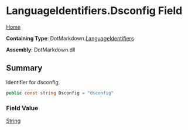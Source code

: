# LanguageIdentifiers\.Dsconfig Field

[Home](../../../README.md)

**Containing Type**: DotMarkdown\.[LanguageIdentifiers](../README.md)

**Assembly**: DotMarkdown\.dll

## Summary

Identifier for dsconfig\.

```csharp
public const string Dsconfig = "dsconfig"
```

### Field Value

[String](https://docs.microsoft.com/en-us/dotnet/api/system.string)

